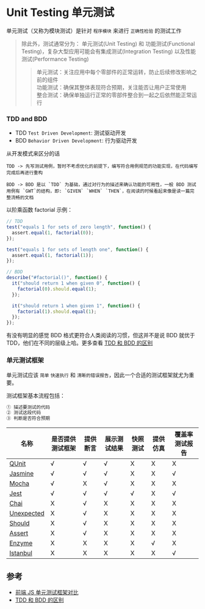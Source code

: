 # Unit Testing 单元测试

单元测试（又称为模块测试）是针对 `程序模块` 来进行 `正确性检验` 的测试工作

> 除此外，测试通常分为： 单元测试(Unit Testing) 和 功能测试(Functional Testing)，复杂大型应用可能会有集成测试(Integration Testing) 以及性能测试(Performance Testing)
>
> > 单元测试：关注应用中每个零部件的正常运转，防止后续修改影响之前的组件  
> > 功能测试：确保其整体表现符合预期，关注能否让用户正常使用  
> > 整合测试：确保单独运行正常的零部件整合到一起之后依然能正常运行

### TDD and BDD

- TDD `Test Driven Development`: 测试驱动开发
- BDD `Behavior Driven Development`: 行为驱动开发

从开发模式来区分的话

```
TDD -> 先写测试用例，暂时不考虑优化的前提下，编写符合用例规范的功能实现，在代码编写完成后再进行重构

BDD -> BDD 是以 `TDD` 为基础，通过对行为的描述来确认功能的可用性，一般 BDD 测试用例有 `GWT`的结构，即: `GIVEN` `WHEN` `THEN`，在阅读的时候看起来像是读一篇完整流畅的文档
```

以阶乘函数 factorial 示例：

```js
// TDD
test("equals 1 for sets of zero length", function() {
  assert.equal(1, factorial(0));
});

test("equals 1 for sets of length one", function() {
  assert.equal(1, factorial(1));
});

// BDD
describe("#factorial()", function() {
  it("should return 1 when given 0", function() {
    factorial(0).should.equal(1);
  });

  it("should return 1 when given 1", function() {
    factorial(1).should.equal(1);
  });
});
```

有没有明显的感觉 BDD 格式更符合人类阅读的习惯，但这并不是说 BDD 就优于 TDD，他们在不同的层级上哈。更多查看 [TDD 和 BDD 的区别](https://blog.csdn.net/yhc166188/article/details/102881306)

### 单元测试框架

单元测试应该 `简单` `快速执行` 和 `清晰的错误报告`，因此一个合适的测试框架就尤为重要。

测试框架基本流程包括：

```js
① 描述要测试的代码
② 测试这段代码
③ 判断是否符合预期
```

| 名称                               | 是否提供测试框架 | 提供断言 | 展示测试结果 | 快照测试 | 提供仿真 | 覆盖率测试报告 |
| ---------------------------------- | ---------------- | -------- | ------------ | -------- | -------- | -------------- |
| [QUnit](./docs/qunit.md)           | √                | √        | √            | X        | X        | X              |
| [Jasmine](./docs/jasmine.md)       | √                | √        | √            | X        | X        | √              |
| [Mocha](./docs/mocha.md)           | √                | X        | √            | X        | X        | X              |
| [Jest](./docs/jest.md)             | √                | √        | √            | √        | X        | √              |
| [Chai](./docs/chai.md)             | X                | √        | X            | X        | X        | X              |
| [Unexpected](./docs/unexpected.md) | X                | √        | X            | X        | X        | X              |
| [Should](./docs/should.md)         | X                | √        | X            | X        | X        | X              |
| [Assert](./docs/assert.md)         | X                | √        | X            | X        | X        | X              |
| [Enzyme](./docs/enzyme.md)         | X                | X        | X            | X        | √        | X              |
| [Istanbul](./docs/istanbul.md)     | X                | X        | X            | X        | X        | √              |

## 参考

- [前端 JS 单元测试框架对比](https://www.cnblogs.com/lihuanqing/p/8533552.html)
- [TDD 和 BDD 的区别](https://blog.csdn.net/yhc166188/article/details/102881306)
